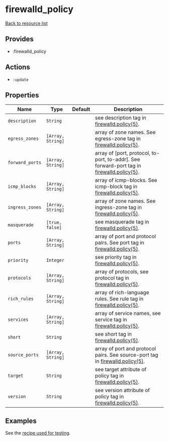 # firewalld_policy

[Back to resource list](../README.md#resources)

## Provides

- :firewalld_policy

## Actions

- `:update`

## Properties

| Name          | Type              | Default  | Description                                                                                                                                                      |
| --------      | ----------        | -------- | ------------------------------                                                                                                                                   |
| `description` | `String`          |          | see description tag in [firewalld.policy(5)](https://firewalld.org/documentation/man-pages/firewalld.policy.html).                                               |
| `egress_zones`   | `[Array, String]` |          | array of zone names. See egress-zone tag in [firewalld.policy(5)](https://firewalld.org/documentation/man-pages/firewalld.policy.html).                          |
| `forward_ports`  | `[Array, String]` |          | array of [port, protocol, to-port, to-addr]. See forward-port tag in [firewalld.policy(5)](https://firewalld.org/documentation/man-pages/firewalld.policy.html). |
| `icmp_blocks`    | `[Array, String]` |          | array of icmp-blocks. See icmp-block tag in [firewalld.policy(5)](https://firewalld.org/documentation/man-pages/firewalld.policy.html).                          |
| `ingress_zones`  | `[Array, String]` |          | array of zone names. See ingress-zone tag in [firewalld.policy(5)](https://firewalld.org/documentation/man-pages/firewalld.policy.html).                         |
| `masquerade`     | `[true, false]`   |          | see masquerade tag in [firewalld.policy(5)](https://firewalld.org/documentation/man-pages/firewalld.policy.html).                                                |
| `ports`          | `[Array, String]` |          | array of port and protocol pairs. See port tag in [firewalld.policy(5)](https://firewalld.org/documentation/man-pages/firewalld.policy.html).                    |
| `priority`       | `Integer`         |          | see priority tag in [firewalld.policy(5)](https://firewalld.org/documentation/man-pages/firewalld.policy.html).                                                  |
| `protocols`      | `[Array, String]` |          | array of protocols, see protocol tag in [firewalld.policy(5)](https://firewalld.org/documentation/man-pages/firewalld.policy.html).                              |
| `rich_rules`     | `[Array, String]` |          | array of rich-language rules. See rule tag in [firewalld.policy(5)](https://firewalld.org/documentation/man-pages/firewalld.policy.html).                        |
| `services`       | `[Array, String]` |          | array of service names, see service tag in [firewalld.policy(5)](https://firewalld.org/documentation/man-pages/firewalld.policy.html).                           |
| `short`          | `String`          |          | see short tag in [firewalld.policy(5)](https://firewalld.org/documentation/man-pages/firewalld.policy.html).                                                     |
| `source_ports`   | `[Array, String]` |          | array of port and protocol pairs. See source-port tag in [firewalld.policy(5)](https://firewalld.org/documentation/man-pages/firewalld.policy.html).             |
| `target`         | `String`          |          | see target attribute of policy tag in [firewalld.policy(5)](https://firewalld.org/documentation/man-pages/firewalld.policy.html).                                |
| `version`        | `String`          |          | see version attribute of policy tag in [firewalld.policy(5)](https://firewalld.org/documentation/man-pages/firewalld.policy.html).                               |

## Examples

See the [recipe used for testing](../../test/fixtures/cookbooks/firewalld-test/recipes/default.rb).
